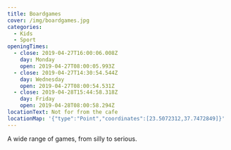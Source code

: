 ```yaml
---
title: Boardgames
cover: /img/boardgames.jpg
categories:
  - Kids
  - Sport
openingTimes:
  - close: 2019-04-27T16:00:06.008Z
    day: Monday
    open: 2019-04-27T08:00:05.993Z
  - close: 2019-04-27T14:30:54.544Z
    day: Wednesday
    open: 2019-04-27T08:00:54.531Z
  - close: 2019-04-28T15:44:58.318Z
    day: Friday
    open: 2019-04-28T08:00:58.294Z
locationText: Not for from the cafe
locationMap: '{"type":"Point","coordinates":[23.5072312,37.7472849]}'
---
```


A wide range of games, from silly to serious.
